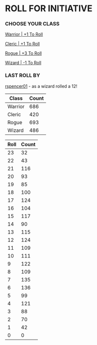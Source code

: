 # ROLL FOR INITIATIVE
### CHOOSE YOUR CLASS

[Warrior | +1 To Roll](https://github.com/benjaminsampica/benjaminsampica/issues/new?title=roll%7Cwarrior&body=Just+click+%27Submit+new+issue%27.)

[Cleric | +1 To Roll](https://github.com/benjaminsampica/benjaminsampica/issues/new?title=roll%7Ccleric&body=Just+click+%27Submit+new+issue%27.)

[Rogue | +3 To Roll](https://github.com/benjaminsampica/benjaminsampica/issues/new?title=roll%7Crogue&body=Just+click+%27Submit+new+issue%27.)

[Wizard | -1 To Roll](https://github.com/benjaminsampica/benjaminsampica/issues/new?title=roll%7Cwizard&body=Just+click+%27Submit+new+issue%27.)
### LAST ROLL BY
[rspencer01](https://www.github.com/rspencer01) - as a wizard rolled a 12!

|Class|Count|
|-|-|
|Warrior|686|
|Cleric|420|
|Rogue|693|
|Wizard|486|

|Roll|Count|
|-|-|
|23|32
|22|43
|21|116
|20|93
|19|85
|18|100
|17|124
|16|104
|15|117
|14|90
|13|115
|12|124
|11|109
|10|111
|9|122
|8|109
|7|135
|6|136
|5|99
|4|121
|3|88
|2|70
|1|42
|0|0
